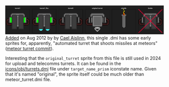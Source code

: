 ![Preview](readme_images/preview.png)
[Added](https://github.com/ZeroHubProjects/ZeroOnyx/commit/c87bb36e90292ead7bf0c487cdaca24dc53e856b) on Aug 2012 by by [Cael Aislinn](https://github.com/caelaislinn), this single .dmi has some early sprites for, apparently, "automated turret that shoots missiles at meteors" ([meteor turret commit](https://github.com/ZeroHubProjects/ZeroOnyx/commit/d2d808231e175e6d550ff55dc0178bc89d6698d5#diff-5c0185fa45fb3511de28adcd94405f5c485e74afb9142417f85b3c2b96297038R3)).

Interesting that the `original_turret` sprite from this file is still used in 2024 for upload and telecomms turrets. It can be found in the [icons/obj/turrets.dmi](https://github.com/ZeroHubProjects/ZeroOnyx/blob/963eb4a5a10ca7e644fb38085b76cdb514a2bc16/icons/obj/turrets.dmi) file under `target_name_prism` iconstate name. Given that it's named "original", the sprite itself could be much older than meteor_turret.dmi file.